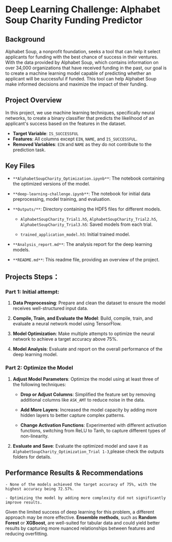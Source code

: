 # Deep Learning Challenge: Alphabet Soup Charity Funding Predictor

## Background

Alphabet Soup, a nonprofit foundation, seeks a tool that can help it select applicants for funding with the best chance of success in their ventures. With the data provided by Alphabet Soup, which contains information on over 34,000 organizations that have received funding in the past, our goal is to create a machine learning model capable of predicting whether an applicant will be successful if funded. This tool can help Alphabet Soup make informed decisions and maximize the impact of their funding.

## Project Overview

In this project, we use machine learning techniques, specifically neural networks, to create a binary classifier that predicts the likelihood of an applicant's success based on the features in the dataset.

- **Target Variable**: `IS_SUCCESSFUL`
- **Features**: All columns except `EIN`, `NAME`, and `IS_SUCCESSFUL`.
- **Removed Variables**: `EIN` and `NAME` as they do not contribute to the prediction task.


## Key Files

- `**AlphabetSoupCharity_Optimization.ipynb**`: The notebook containing the optimized versions of the model.
- `**deep-learning-challenge.ipynb**`: The notebook for initial data preprocessing, model training, and evaluation.
- `**Outputs/**`: Directory containing the HDF5 files for different models.

    - `AlphabetSoupCharity_Trial1.h5`, `AlphabetSoupCharity_Trial2.h5`, `AlphabetSoupCharity_Trial3.h5`: Saved models from each trial.

    - `trained_application_model.h5`: Initial trained model.
- `**Analysis_report.md**`: The analysis report for the deep learning models.
- `**README.md**`: This readme file, providing an overview of the project.


## Projects Steps：

### Part 1: Initial attempt:

1. **Data Preprocessing**: Prepare and clean the dataset to ensure the model receives well-structured input data.

2. **Compile, Train, and Evaluate the Model**: Build, compile, train, and evaluate a neural network model using TensorFlow.

3. **Model Optimization**: Make multiple attempts to optimize the neural network to achieve a target accuracy above 75%.

4. **Model Analysis**: Evaluate and report on the overall performance of the deep learning model.



### Part 2: Optimize the Model

1. **Adjust Model Parameters**: Optimize the model using at least three of the following techniques:

    - **Drop or Adjust Columns**: Simplified the feature set by removing additional columns like `ASK_AMT` to reduce noise in the data.

    - **Add More Layers**: Increased the model capacity by adding more hidden layers to better capture complex patterns.
    
    - **Change Activation Functions**: Experimented with different activation functions, switching from ReLU to Tanh, to capture different types of non-linearity.

2. **Evaluate and Save**: Evaluate the optimized model and save it as `AlphabetSoupCharity_Optimization_Trial 1-3`,please check the outputs folders for details.



## Performance Results & Recommendations

    - None of the models achieved the target accuracy of 75%, with the highest accuracy being 72.57%.

    - Optimizing the model by adding more complexity did not significantly improve results.

Given the limited success of deep learning for this problem, a different approach may be more effective. **Ensemble methods**, such as **Random Forest** or **XGBoost**, are well-suited for tabular data and could yield better results by capturing more nuanced relationships between features and reducing overfitting.